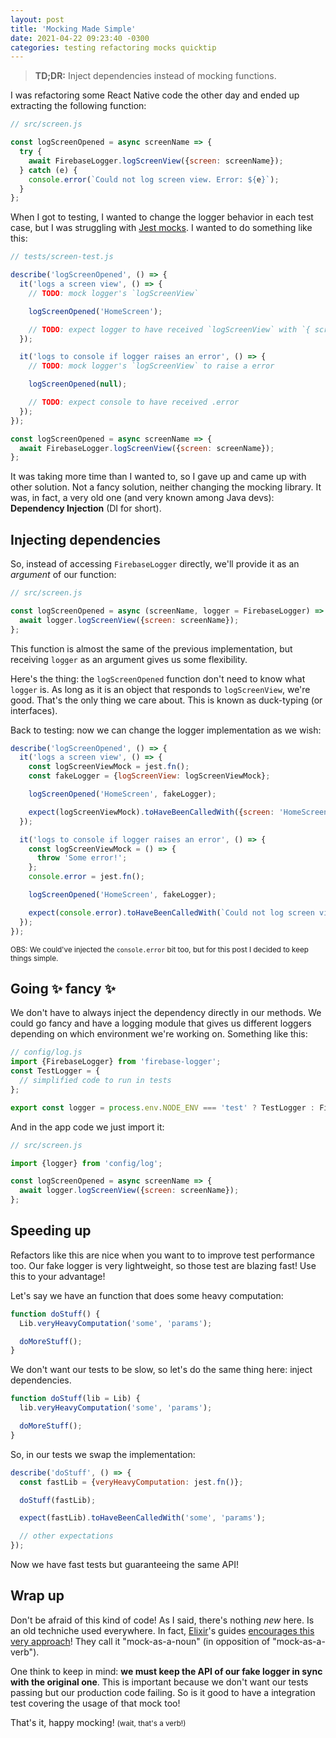 ```yaml
---
layout: post
title: 'Mocking Made Simple'
date: 2021-04-22 09:23:40 -0300
categories: testing refactoring mocks quicktip
---
```


> **TD;DR:** Inject dependencies instead of mocking functions.

I was refactoring some React Native code the other day and ended up extracting the following
function:

```js
// src/screen.js

const logScreenOpened = async screenName => {
  try {
    await FirebaseLogger.logScreenView({screen: screenName});
  } catch (e) {
    console.error(`Could not log screen view. Error: ${e}`);
  }
};
```

When I got to testing, I wanted to change the logger behavior in each test case, but I was
struggling with [Jest mocks][jest-mocks]. I wanted to do something like this:

```js
// tests/screen-test.js

describe('logScreenOpened', () => {
  it('logs a screen view', () => {
    // TODO: mock logger's `logScreenView`

    logScreenOpened('HomeScreen');

    // TODO: expect logger to have received `logScreenView` with `{ screen: 'HomeScreen' }`
  });

  it('logs to console if logger raises an error', () => {
    // TODO: mock logger's `logScreenView` to raise a error

    logScreenOpened(null);

    // TODO: expect console to have received .error
  });
});

const logScreenOpened = async screenName => {
  await FirebaseLogger.logScreenView({screen: screenName});
};
```

It was taking more time than I wanted to, so I gave up and
came up with other solution. Not a fancy solution, neither changing the mocking library. It was, in
fact, a very old one (and very known among Java devs): **Dependency Injection** (DI for short).

## Injecting dependencies

So, instead of accessing `FirebaseLogger` directly, we'll provide it as an _argument_ of our function:

```js
// src/screen.js

const logScreenOpened = async (screenName, logger = FirebaseLogger) => {
  await logger.logScreenView({screen: screenName});
};
```

This function is almost the same of the previous implementation, but receiving `logger` as an
argument gives us some flexibility.

Here's the thing: the `logScreenOpened` function don't need to know what `logger` is. As long as it
is an object that responds to `logScreenView`, we're good. That's the only thing we care about. This
is known as duck-typing (or interfaces).

Back to testing: now we can change the logger implementation as we wish:

```js
describe('logScreenOpened', () => {
  it('logs a screen view', () => {
    const logScreenViewMock = jest.fn();
    const fakeLogger = {logScreenView: logScreenViewMock};

    logScreenOpened('HomeScreen', fakeLogger);

    expect(logScreenViewMock).toHaveBeenCalledWith({screen: 'HomeScreen'});
  });

  it('logs to console if logger raises an error', () => {
    const logScreenViewMock = () => {
      throw 'Some error!';
    };
    console.error = jest.fn();

    logScreenOpened('HomeScreen', fakeLogger);

    expect(console.error).toHaveBeenCalledWith(`Could not log screen view. Error: Some error!`);
  });
});
```

<small>OBS: We could've injected the `console.error` bit too, but for this post I decided to keep things simple.</small>

## Going ✨ fancy ✨

We don't have to always inject the dependency directly in our methods. We could go fancy and have a
logging module that gives us different loggers depending on which environment we're working on.
Something like this:

```js
// config/log.js
import {FirebaseLogger} from 'firebase-logger';
const TestLogger = {
  // simplified code to run in tests
};

export const logger = process.env.NODE_ENV === 'test' ? TestLogger : FirebaseLogger;
```

And in the app code we just import it:

```js
// src/screen.js

import {logger} from 'config/log';

const logScreenOpened = async screenName => {
  await logger.logScreenView({screen: screenName});
};
```

## Speeding up

Refactors like this are nice when you want to to improve test performance too. Our fake logger is
very lightweight, so those test are blazing fast! Use this to your advantage!

Let's say we have an function that does some heavy computation:

```js
function doStuff() {
  Lib.veryHeavyComputation('some', 'params');

  doMoreStuff();
}
```

We don't want our tests to be slow, so let's do the same thing here: inject dependencies.

```js
function doStuff(lib = Lib) {
  lib.veryHeavyComputation('some', 'params');

  doMoreStuff();
}
```

So, in our tests we swap the implementation:

```js
describe('doStuff', () => {
  const fastLib = {veryHeavyComputation: jest.fn()};

  doStuff(fastLib);

  expect(fastLib).toHaveBeenCalledWith('some', 'params');

  // other expectations
});
```

Now we have fast tests but guaranteeing the same API!

## Wrap up

Don't be afraid of this kind of code! As I said, there's nothing _new_ here. Is an old techniche
used everywhere. In fact, [Elixir][elixir]'s guides [encourages this very approach][elixir-mocks]!
They call it "mock-as-a-noun" (in opposition of "mock-as-a-verb").

One think to keep in mind: **we must keep the API of our fake logger in sync with the original
one**. This is important because we don't want our tests passing but our production code failing. So
is it good to have a integration test covering the usage of that mock too!

That's it, happy mocking! <small>(wait, that's a verb!)</small>

[jest-mocks]: https://jestjs.io/docs/manual-mocks
[elixir]: https://elixir-lang.org/
[elixir-mocks]: https://elixirschool.com/en/lessons/basics/testing/#test-mocks
